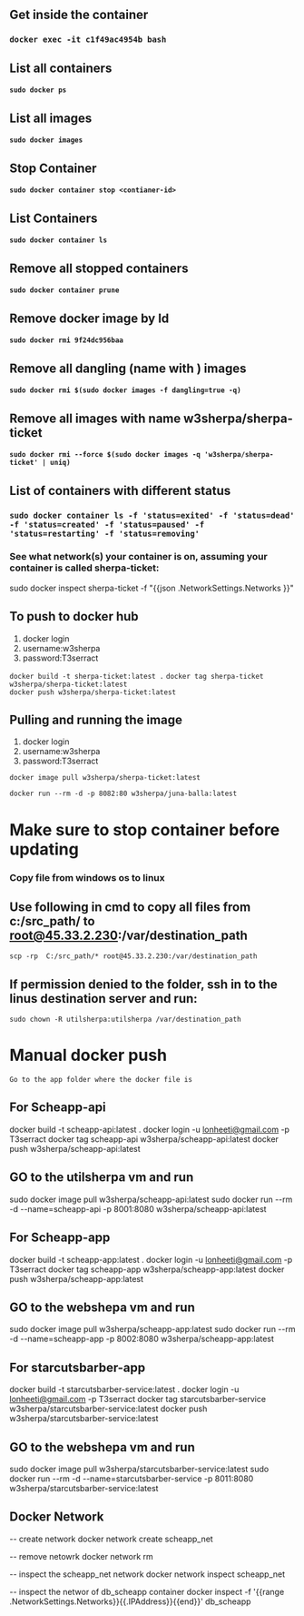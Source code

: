 ## Get inside the container

### `docker exec -it c1f49ac4954b bash`

## List all containers

#### `sudo docker ps`

## List all images

#### `sudo docker images`

## Stop Container

#### `sudo docker container stop <contianer-id>`

## List Containers

#### `sudo docker container ls`

## Remove all stopped containers

#### `sudo docker container prune`

## Remove docker image by Id

#### `sudo docker rmi 9f24dc956baa`

## Remove all dangling (name with <none>) images

#### `sudo docker rmi $(sudo docker images -f dangling=true -q)`

## Remove all images with name w3sherpa/sherpa-ticket

#### `sudo docker rmi --force $(sudo docker images -q 'w3sherpa/sherpa-ticket' | uniq)`

## List of containers with different status

### `sudo docker container ls -f 'status=exited' -f 'status=dead' -f 'status=created' -f 'status=paused' -f 'status=restarting' -f 'status=removing'`

### See what network(s) your container is on, assuming your container is called sherpa-ticket:

sudo docker inspect sherpa-ticket -f "{{json .NetworkSettings.Networks }}"

## To push to docker hub

1. docker login
2. username:w3sherpa
3. password:T3serract

`docker build -t sherpa-ticket:latest .`
`docker tag sherpa-ticket w3sherpa/sherpa-ticket:latest`  
`docker push w3sherpa/sherpa-ticket:latest`

## Pulling and running the image

1. docker login
2. username:w3sherpa
3. password:T3serract

`docker image pull w3sherpa/sherpa-ticket:latest`

`docker run --rm -d -p 8082:80 w3sherpa/juna-balla:latest`

# Make sure to stop container before updating

### Copy file from windows os to linux

## Use following in cmd to copy all files from c:/src_path/ to root@45.33.2.230:/var/destination_path

`scp -rp  C:/src_path/* root@45.33.2.230:/var/destination_path`

## If permission denied to the folder, ssh in to the linus destination server and run:

`sudo chown -R utilsherpa:utilsherpa /var/destination_path`

# Manual docker push

`Go to the app folder where the docker file is`

## For Scheapp-api

docker build -t scheapp-api:latest .
docker login -u lonheeti@gmail.com -p T3serract
docker tag scheapp-api w3sherpa/scheapp-api:latest
docker push w3sherpa/scheapp-api:latest

## GO to the utilsherpa vm and run

sudo docker image pull w3sherpa/scheapp-api:latest
sudo docker run --rm -d --name=scheapp-api -p 8001:8080 w3sherpa/scheapp-api:latest

## For Scheapp-app

docker build -t scheapp-app:latest .
docker login -u lonheeti@gmail.com -p T3serract
docker tag scheapp-app w3sherpa/scheapp-app:latest
docker push w3sherpa/scheapp-app:latest

## GO to the webshepa vm and run

sudo docker image pull w3sherpa/scheapp-app:latest
sudo docker run --rm -d --name=scheapp-app -p 8002:8080 w3sherpa/scheapp-app:latest

## For starcutsbarber-app

docker build -t starcutsbarber-service:latest .
docker login -u lonheeti@gmail.com -p T3serract
docker tag starcutsbarber-service w3sherpa/starcutsbarber-service:latest
docker push w3sherpa/starcutsbarber-service:latest

## GO to the webshepa vm and run

sudo docker image pull w3sherpa/starcutsbarber-service:latest
sudo docker run --rm -d --name=starcutsbarber-service -p 8011:8080 w3sherpa/starcutsbarber-service:latest

## Docker Network

-- create network
docker network create scheapp_net

-- remove netowrk
docker network rm <id>

-- inspect the scheapp_net network
docker network inspect scheapp_net

-- inspect the networ of db_scheapp container
docker inspect -f '{{range .NetworkSettings.Networks}}{{.IPAddress}}{{end}}' db_scheapp
